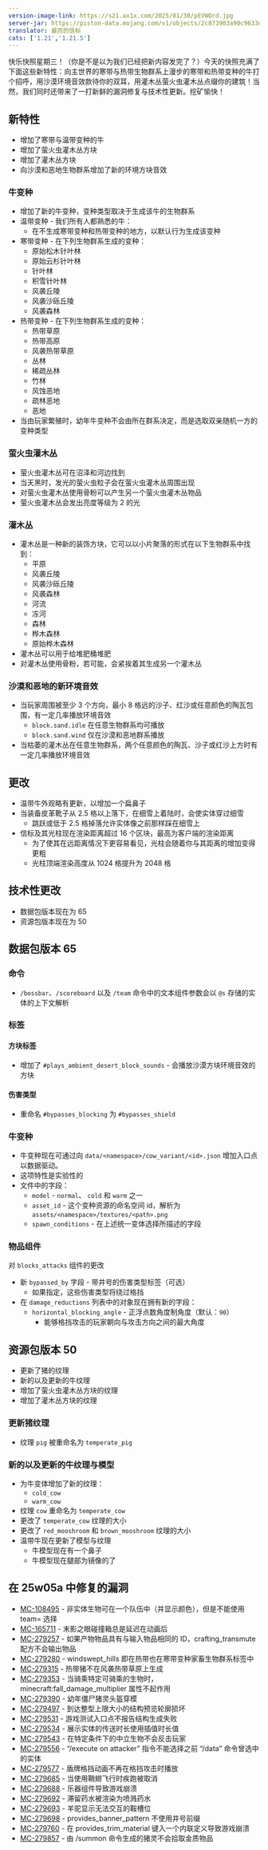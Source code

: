 ```yaml
---
version-image-link: https://s21.ax1x.com/2025/01/30/pEVWOrd.jpg
server-jar: https://piston-data.mojang.com/v1/objects/2c873903a90c9633dd6bd2e3501046100daceafd/server.jar
translator: 最亮的信标
cats: ['1.21','1.21.5']
---
```

快乐快照星期三！（你是不是以为我们已经把新内容发完了？）今天的快照充满了下面这些新特性：向主世界的寒带与热带生物群系上漫步的寒带和热带变种的牛打个招呼，用沙漠环境音效款待你的双耳，用灌木丛萤火虫灌木丛点缀你的建筑！当然，我们同时还带来了一打新鲜的漏洞修复与技术性更新。挖矿愉快！

## 新特性
* 增加了寒带与温带变种的牛
* 增加了萤火虫灌木丛方块
* 增加了灌木丛方块
* 向沙漠和恶地生物群系增加了新的环境方块音效

### 牛变种
* 增加了新的牛变种，变种类型取决于生成该牛的生物群系
* 温带变种 - 我们所有人都熟悉的牛：
    * 在不生成寒带变种和热带变种的地方，以默认行为生成该变种
* 寒带变种 - 在下列生物群系生成的变种：
    * 原始松木针叶林
    * 原始云杉针叶林
    * 针叶林
    * 积雪针叶林
    * 风袭丘陵
    * 风袭沙砾丘陵
    * 风袭森林
* 热带变种 - 在下列生物群系生成的变种：
    * 热带草原
    * 热带高原
    * 风袭热带草原
    * 丛林
    * 稀疏丛林
    * 竹林
    * 风蚀恶地
    * 疏林恶地
    * 恶地
* 当由玩家繁殖时，幼年牛变种不会由所在群系决定，而是选取双亲随机一方的变种类型

### 萤火虫灌木丛
* 萤火虫灌木丛可在沼泽和河边找到
* 当天黑时，发光的萤火虫粒子会在萤火虫灌木丛周围出现
* 对萤火虫灌木丛使用骨粉可以产生另一个萤火虫灌木丛物品
* 萤火虫灌木丛会发出亮度等级为 2 的光

### 灌木丛
* 灌木丛是一种新的装饰方块，它可以以小片聚落的形式在以下生物群系中找到：
    * 平原
    * 风袭丘陵
    * 风袭沙砾丘陵
    * 风袭森林
    * 河流
    * 冻河
    * 森林
    * 桦木森林
    * 原始桦木森林
* 灌木丛可以用于给堆肥桶堆肥
* 对灌木丛使用骨粉，若可能，会紧挨着其生成另一个灌木丛

### 沙漠和恶地的新环境音效
* 当玩家周围被至少 3 个方向，最小 8 格远的沙子、红沙或任意颜色的陶瓦包围，有一定几率播放环境音效
    * `block.sand.idle` 在任意生物群系均可播放
    * `block.sand.wind` 仅在沙漠和恶地群系播放
* 当枯萎的灌木丛在任意生物群系，两个任意颜色的陶瓦、沙子或红沙上方时有一定几率播放环境音效

## 更改
* 温带牛外观略有更新，以增加一个扁鼻子
* 当装备皮革靴子从 2.5 格以上落下，在细雪上着陆时，会使实体穿过细雪
    * 跳跃或低于 2.5 格掉落允许实体像之前那样踩在细雪上
* 信标及其光柱现在渲染距离超过 16 个区块，最高为客户端的渲染距离
    * 为了使其在远距离情况下更容易看见，光柱会随着你与其距离的增加变得更粗
    * 光柱顶端渲染高度从 1024 格提升为 2048 格

## 技术性更改
* 数据包版本现在为 65
* 资源包版本现在为 50

## 数据包版本 65
### 命令
*  `/bossbar`、`/scoreboard` 以及 `/team` 命令中的文本组件参数会以 `@s` 存储的实体的上下文解析

### 标签
#### 方块标签
* 增加了 `#plays_ambient_desert_block_sounds` - 会播放沙漠方块环境音效的方块

#### 伤害类型
* 重命名 `#bypasses_blocking` 为 `#bypasses_shield`

### 牛变种
* 牛变种现在可通过向 `data/<namespace>/cow_variant/<id>.json` 增加入口点以数据驱动。
* 这项特性是实验性的
* 文件中的字段：
    * `model` - `normal`、 `cold` 和 `warm` 之一
    * `asset_id` - 这个变种资源的命名空间 id，解析为 `assets/<namespace>/textures/<path>.png`
    * `spawn_conditions` - 在上述统一变体选择所描述的字段

### 物品组件
对 `blocks_attacks` 组件的更改
* 新 `bypassed_by` 字段 - 带井号的伤害类型标签（可选）
    * 如果指定，这些伤害类型将绕过格挡
* 在 `damage_reductions` 列表中的对象现在拥有新的字段：
    * `horizontal_blocking_angle` - 正浮点数角度制角度（默认：`90`）
        * 能够格挡攻击的玩家朝向与攻击方向之间的最大角度

## 资源包版本 50
* 更新了猪的纹理
* 新的以及更新的牛纹理
* 增加了萤火虫灌木丛方块的纹理
* 增加了灌木丛方块的纹理

### 更新猪纹理
* 纹理 `pig` 被重命名为 `temperate_pig`

### 新的以及更新的牛纹理与模型
* 为牛变体增加了新的纹理：
    * `cold_cow`
    * `warm_cow`
* 纹理 `cow` 重命名为 `temperate_cow`
* 更改了 `temperate_cow` 纹理的大小
* 更改了 `red_mooshroom` 和 `brown_mooshroom` 纹理的大小
* 温带牛现在更新了模型与纹理
    * 牛模型现在有一个鼻子
    * 牛模型现在腿部为镜像的了

## 在 25w05a 中修复的漏洞
* [MC-108495](https://bugs.mojang.com/browse/MC-108495) - 非实体生物可在一个队伍中（并显示颜色），但是不能使用 team= 选择
* [MC-165711](https://bugs.mojang.com/browse/MC-165711) - 末影之眼碰撞箱总是延迟在动画后 
* [MC-279257](https://bugs.mojang.com/browse/MC-279257) - 如果产物物品具有与输入物品相同的 ID，crafting_transmute 配方不会输出物品
* [MC-279280](https://bugs.mojang.com/browse/MC-279280) - windswept_hills 即在热带也在寒带变种家畜生物群系标签中
* [MC-279315](https://bugs.mojang.com/browse/MC-279315) - 热带猪不在风袭热带草原上生成
* [MC-279353](https://bugs.mojang.com/browse/MC-279353) - 当骑乘特定可骑乘的生物时，minecraft:fall_damage_multiplier 属性不起作用
* [MC-279390](https://bugs.mojang.com/browse/MC-279390) - 幼年僵尸猪灵头盔穿模
* [MC-279497](https://bugs.mojang.com/browse/MC-279497) - 到达整型上限大小的结构预览轮廓损坏
* [MC-279531](https://bugs.mojang.com/browse/MC-279531) - 游戏测试入口点不报告结构生成失败
* [MC-279534](https://bugs.mojang.com/browse/MC-279534) - 展示实体的传送时长使用插值时长值
* [MC-279543](https://bugs.mojang.com/browse/MC-279543) - 在特定条件下的中立生物不会反击玩家
* [MC-279556](https://bugs.mojang.com/browse/MC-279556) - “/execute on attacker” 指令不能选择之前 “/data” 命令曾选中的实体
* [MC-279577](https://bugs.mojang.com/browse/MC-279577) - 盾牌格挡动画不再在格挡攻击时播放
* [MC-279685](https://bugs.mojang.com/browse/MC-279685) - 当使用鞘翅飞行时疾跑被取消
* [MC-279688](https://bugs.mojang.com/browse/MC-279688) - 乐器组件导致游戏崩溃
* [MC-279692](https://bugs.mojang.com/browse/MC-279692) - 滞留药水被渲染为喷溅药水
* [MC-279693](https://bugs.mojang.com/browse/MC-279693) - 羊驼显示无法交互的鞍槽位
* [MC-279698](https://bugs.mojang.com/browse/MC-279698) - provides_banner_pattern 不使用井号前缀
* [MC-279760](https://bugs.mojang.com/browse/MC-279760) - 在 provides_trim_material 键入一个内联定义导致游戏崩溃
* [MC-279857](https://bugs.mojang.com/browse/MC-279857) - 由 /summon 命令生成的猪灵不会拾取金质物品